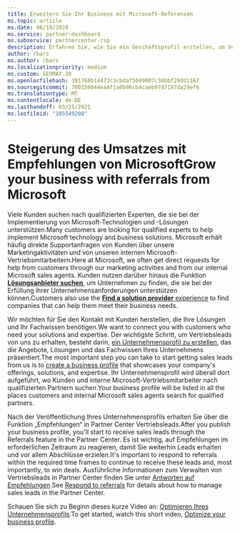 ```yaml
---
title: Erweitern Sie Ihr Business mit Microsoft-Referenzen
ms.topic: article
ms.date: 06/19/2020
ms.service: partner-dashboard
ms.subservice: partnercenter-csp
description: Erfahren Sie, wie Sie ein Geschäftsprofil erstellen, um Vertriebs Leads über die Partner Center-Referenzfunktion zu generieren, und dann auf diese Verweise zu reagieren.
author: rbars
ms.author: rbars
ms.localizationpriority: medium
ms.custom: SEOMAY.20
ms.openlocfilehash: 391768b14473c3cbdaf5049007c36bbf28dd1167
ms.sourcegitcommit: 700150044ea4f1a0b96cb4caeb97d7197da29ef6
ms.translationtype: MT
ms.contentlocale: de-DE
ms.lasthandoff: 03/25/2021
ms.locfileid: "105549208"
---
```

# <a name="grow-your-business-with-referrals-from-microsoft"></a><span data-ttu-id="60e73-103">Steigerung des Umsatzes mit Empfehlungen von Microsoft</span><span class="sxs-lookup"><span data-stu-id="60e73-103">Grow your business with referrals from Microsoft</span></span>

<span data-ttu-id="60e73-104">Viele Kunden suchen nach qualifizierten Experten, die sie bei der Implementierung von Microsoft-Technologien und -Lösungen unterstützen.</span><span class="sxs-lookup"><span data-stu-id="60e73-104">Many customers are looking for qualified experts to help implement Microsoft technology and business solutions.</span></span> <span data-ttu-id="60e73-105">Microsoft erhält häufig direkte Supportanfragen von Kunden über unsere Marketingaktivitäten und von unseren internen Microsoft-Vertriebsmitarbeitern.</span><span class="sxs-lookup"><span data-stu-id="60e73-105">Here at Microsoft, we often get direct requests for help from customers through our marketing activities and from our internal Microsoft sales agents.</span></span> <span data-ttu-id="60e73-106">Kunden nutzen darüber hinaus die Funktion [**Lösungsanbieter suchen**](https://www.microsoft.com/solution-providers/search), um Unternehmen zu finden, die sie bei der Erfüllung ihrer Unternehmensanforderungen unterstützen können.</span><span class="sxs-lookup"><span data-stu-id="60e73-106">Customers also use the [**Find a solution provider** experience](https://www.microsoft.com/solution-providers/search) to find companies that can help them meet their business needs.</span></span> 

<span data-ttu-id="60e73-107">Wir möchten für Sie den Kontakt mit Kunden herstellen, die Ihre Lösungen und Ihr Fachwissen benötigen.</span><span class="sxs-lookup"><span data-stu-id="60e73-107">We want to connect you with customers who need your solutions and expertise.</span></span> <span data-ttu-id="60e73-108">Der wichtigste Schritt, um Vertriebsleads von uns zu erhalten, besteht darin, [ein Unternehmensprofil zu erstellen](create-a-marketing-profile.md), das die Angebote, Lösungen und das Fachwissen Ihres Unternehmens präsentiert.</span><span class="sxs-lookup"><span data-stu-id="60e73-108">The most important step you can take to start getting sales leads from us is to [create a business profile](create-a-marketing-profile.md) that showcases your company's offerings, solutions, and expertise.</span></span> <span data-ttu-id="60e73-109">Ihr Unternehmensprofil wird überall dort aufgeführt, wo Kunden und interne Microsoft-Vertriebsmitarbeiter nach qualifizierten Partnern suchen.</span><span class="sxs-lookup"><span data-stu-id="60e73-109">Your business profile will be listed in all the places customers and internal Microsoft sales agents search for qualified partners.</span></span> 

 <span data-ttu-id="60e73-110">Nach der Veröffentlichung Ihres Unternehmensprofils erhalten Sie über die Funktion „Empfehlungen“ in Partner Center Vertriebsleads.</span><span class="sxs-lookup"><span data-stu-id="60e73-110">After you publish your business profile, you'll start to receive sales leads through the Referrals feature in the Partner Center.</span></span> <span data-ttu-id="60e73-111">Es ist wichtig, auf Empfehlungen im erforderlichen Zeitraum zu reagieren, damit Sie weiterhin Leads erhalten und vor allem Abschlüsse erzielen.</span><span class="sxs-lookup"><span data-stu-id="60e73-111">It's important to respond to referrals within the required time frames to continue to receive these leads and, most importantly, to win deals.</span></span> <span data-ttu-id="60e73-112">Ausführliche Informationen zum Verwalten von Vertriebsleads in Partner Center finden Sie unter [Antworten auf Empfehlungen](manage-leads.md).</span><span class="sxs-lookup"><span data-stu-id="60e73-112">See [Respond to referrals](manage-leads.md) for details about how to manage sales leads in the Partner Center.</span></span>  


<span data-ttu-id="60e73-113">Schauen Sie sich zu Beginn dieses kurze Video an: [Optimieren Ihres Unternehmensprofils](https://player.vimeo.com/video/252788046).</span><span class="sxs-lookup"><span data-stu-id="60e73-113">To get started, watch this short video, [Optimize your business profile](https://player.vimeo.com/video/252788046).</span></span>
